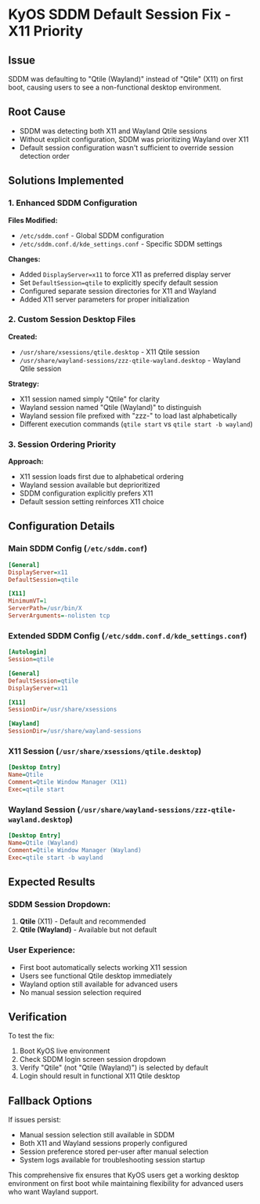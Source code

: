 # KyOS SDDM Default Session Fix - X11 Priority

## Issue
SDDM was defaulting to "Qtile (Wayland)" instead of "Qtile" (X11) on first boot, causing users to see a non-functional desktop environment.

## Root Cause
- SDDM was detecting both X11 and Wayland Qtile sessions
- Without explicit configuration, SDDM was prioritizing Wayland over X11
- Default session configuration wasn't sufficient to override session detection order

## Solutions Implemented

### 1. **Enhanced SDDM Configuration**
**Files Modified:**
- `/etc/sddm.conf` - Global SDDM configuration
- `/etc/sddm.conf.d/kde_settings.conf` - Specific SDDM settings

**Changes:**
- Added `DisplayServer=x11` to force X11 as preferred display server
- Set `DefaultSession=qtile` to explicitly specify default session
- Configured separate session directories for X11 and Wayland
- Added X11 server parameters for proper initialization

### 2. **Custom Session Desktop Files**
**Created:**
- `/usr/share/xsessions/qtile.desktop` - X11 Qtile session
- `/usr/share/wayland-sessions/zzz-qtile-wayland.desktop` - Wayland Qtile session

**Strategy:**
- X11 session named simply "Qtile" for clarity
- Wayland session named "Qtile (Wayland)" to distinguish
- Wayland session file prefixed with "zzz-" to load last alphabetically
- Different execution commands (`qtile start` vs `qtile start -b wayland`)

### 3. **Session Ordering Priority**
**Approach:**
- X11 session loads first due to alphabetical ordering
- Wayland session available but deprioritized
- SDDM configuration explicitly prefers X11
- Default session setting reinforces X11 choice

## Configuration Details

### **Main SDDM Config** (`/etc/sddm.conf`)
```ini
[General]
DisplayServer=x11
DefaultSession=qtile

[X11]
MinimumVT=1
ServerPath=/usr/bin/X
ServerArguments=-nolisten tcp
```

### **Extended SDDM Config** (`/etc/sddm.conf.d/kde_settings.conf`)
```ini
[Autologin]
Session=qtile

[General]
DefaultSession=qtile
DisplayServer=x11

[X11]
SessionDir=/usr/share/xsessions

[Wayland]
SessionDir=/usr/share/wayland-sessions
```

### **X11 Session** (`/usr/share/xsessions/qtile.desktop`)
```ini
[Desktop Entry]
Name=Qtile
Comment=Qtile Window Manager (X11)
Exec=qtile start
```

### **Wayland Session** (`/usr/share/wayland-sessions/zzz-qtile-wayland.desktop`)
```ini
[Desktop Entry]
Name=Qtile (Wayland)
Comment=Qtile Window Manager (Wayland)
Exec=qtile start -b wayland
```

## Expected Results

### **SDDM Session Dropdown:**
1. **Qtile** (X11) - Default and recommended
2. **Qtile (Wayland)** - Available but not default

### **User Experience:**
- First boot automatically selects working X11 session
- Users see functional Qtile desktop immediately
- Wayland option still available for advanced users
- No manual session selection required

## Verification
To test the fix:
1. Boot KyOS live environment
2. Check SDDM login screen session dropdown
3. Verify "Qtile" (not "Qtile (Wayland)") is selected by default
4. Login should result in functional X11 Qtile desktop

## Fallback Options
If issues persist:
- Manual session selection still available in SDDM
- Both X11 and Wayland sessions properly configured
- Session preference stored per-user after manual selection
- System logs available for troubleshooting session startup

This comprehensive fix ensures that KyOS users get a working desktop environment on first boot while maintaining flexibility for advanced users who want Wayland support.
